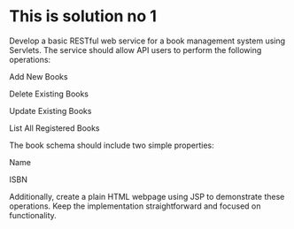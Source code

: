 <h1>This is solution no 1</h1>
Develop a basic RESTful web service for a book management system using Servlets. The service should allow API users to perform the following operations:

Add New Books

Delete Existing Books

Update Existing Books

List All Registered Books

The book schema should include two simple properties:

Name

ISBN

Additionally, create a plain HTML webpage using JSP to demonstrate these operations. Keep the implementation straightforward and focused on functionality.

